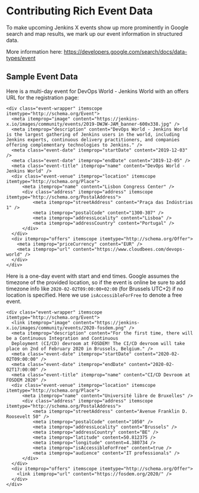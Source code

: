 # Contributing Rich Event Data

To make upcoming Jenkins X events show up more prominently in Google search and map results, we mark up our event information in structured data.

More information here: https://developers.google.com/search/docs/data-types/event

## Sample Event Data

Here is a multi-day event for DevOps World - Jenkins World with an offers URL for the registration page:

```
<div class="event-wrapper" itemscope itemtype="http://schema.org/Event">
  <meta itemprop="image" content="https://jenkins-x.io/images/community/events/2019-DWJW-JAM_banner-600x338.jpg" />
  <meta itemprop="description" content="DevOps World - Jenkins World is the largest gathering of Jenkins users in the world, including Jenkins experts, continuous delivery practitioners, and companies offering complementary technologies to Jenkins." />
  <meta class="event-date" itemprop="startDate" content="2019-12-03" />
  <meta class="event-date" itemprop="endDate" content="2019-12-05" />
  <meta class="event-title" itemprop="name" content="DevOps World - Jenkins World" />
  <div class="event-venue" itemprop="location" itemscope itemtype="http://schema.org/Place">
      <meta itemprop="name" content="Lisbon Congress Center" />
      <div class="address" itemprop="address" itemscope itemtype="http://schema.org/PostalAddress">
          <meta itemprop="streetAddress" content="Praça das Indústrias 1" />
          <meta itemprop="postalCode" content="1300-307" />
          <meta itemprop="addressLocality" content="Lisboa" />
          <meta itemprop="addressCountry" content="Portugal" />
      </div>
  </div>
  <div itemprop="offers" itemscope itemtype="http://schema.org/Offer">
    <meta itemprop="priceCurrency" content="EUR" />
    <meta itemprop="url" content="https://www.cloudbees.com/devops-world" />
  </div>
</div>
```

Here is a one-day event with start and end times. Google assumes the timezone of the provided location, so if the event is online be sure to add timezone info like `2020-02-02T09:00:00+02:00` (for Brussels UTC+2) if no location is specified. Here we use `isAccessibleForFree` to denote a free event.

```
<div class="event-wrapper" itemscope itemtype="http://schema.org/Event">
  <link itemprop="image" content="https://jenkins-x.io/images/community/events/2020-fosdem.png" />
  <meta itemprop="description" content="For the first time, there will be a Continuous Integration and Continuous 
  Deployment (CI/CD) devroom at FOSDEM! The CI/CD devroom will take place on 2nd of February 2020 in Brussels, Belgium." />
  <meta class="event-date" itemprop="startDate" content="2020-02-02T09:00:00" />
  <meta class="event-date" itemprop="endDate" content="2020-02-02T17:00:00" />
  <meta class="event-title" itemprop="name" content="CI/CD Devroom at FOSDEM 2020" />
  <div class="event-venue" itemprop="location" itemscope itemtype="http://schema.org/Place">
      <meta itemprop="name" content="Université libre de Bruxelles" />
      <div class="address" itemprop="address" itemscope itemtype="http://schema.org/PostalAddress">
          <meta itemprop="streetAddress" content="Avenue Franklin D. Roosevelt 50" />
          <meta itemprop="postalCode" content="1050" />
          <meta itemprop="addressLocality" content="Brussels" />
          <meta itemprop="addressCountry" content="BE" />
          <meta itemprop="latitude" content=50.812375 />
          <meta itemprop="longitude" content=4.380734 />
          <meta itemprop="isAccessibleForFree" content=true />
          <meta itemprop="audience" content="IT professionals" />
      </div>
  </div>
  <div itemprop="offers" itemscope itemtype="http://schema.org/Offer">
    <link itemprop="url" content="https://fosdem.org/2020/" />
  </div>
</div>
```